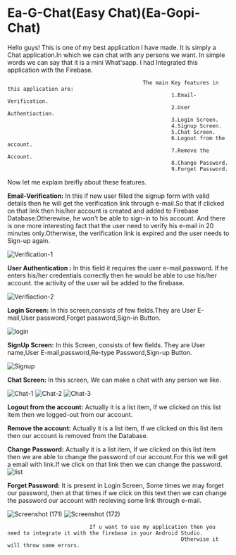 # Ea-G-Chat(Easy Chat)(Ea-Gopi-Chat)
Hello guys!
This is one of my best application I have made.
It is simply a Chat application.In which we can chat with any persons we want.
In simple words we can say that it is a mini What'sapp.
I had Integrated this application with the Firebase.
                                                    
                                               The main Key features in this application are:
                                                        1.Email- Verification.
                                                        2.User Authentiaction.
                                                        3.Login Screen.
                                                        4.Signup Screen.
                                                        5.Chat Screen.
                                                        6.Logout from the account.
                                                        7.Remove the Account.
                                                        8.Change Password.
                                                        9.Forget Password.
                                                        
Now let me explain breifly about these features.

**Email-Verification:** In this if new user filled the signup form with valid details then he will get the verification link through e-mail.So that if clicked on that                         link then his/her account is created and added to Firebase Database.Otherewise, he won't be able to sign-in to his account.
                    And there is one more interesting fact that the user need to verify his e-mail in 20 minutes only.Otherwise, the verification link is expired and                       the user needs to Sign-up again.
                    
                    
                    
![Verification-1](https://user-images.githubusercontent.com/99422667/225215001-d476c452-04af-4f4f-9ee2-703c49c2bfc4.jpg)

**User Authentication :** In this field it requires the user e-mail,password. If he enters his/her credentials correctly then he would be able to use his/her account.
                          the activity of the user wil be added to the firebase.

![Verifiaction-2](https://user-images.githubusercontent.com/99422667/225215029-3f457ada-38ee-4301-956a-d5d58494704b.jpg)

**Login Screen:** In this screen,consists of few fields.They are User E-mail,User password,Forget password,Sign-in Button.

![login](https://user-images.githubusercontent.com/99422667/225215432-eb65ad9b-c3e6-405c-8971-ff32cff01752.jpg)


**SignUp Screen:** In this Screen, consists of few fields. They are User name,User E-mail,password,Re-type Password,Sign-up Button.

![Signup](https://user-images.githubusercontent.com/99422667/225215511-e6b5a7db-8297-4b4f-8098-63f177f837df.jpg)


**Chat Screen:** In this screen, We can make a chat with any person we like.

![Chat-1](https://user-images.githubusercontent.com/99422667/225215750-888c29fa-d5b6-48d0-a9a4-b4e21ed57f92.jpg)
![Chat-2](https://user-images.githubusercontent.com/99422667/225215796-fb9330b8-15f6-4e3d-8ef9-6824c57fff9a.jpg)
![Chat-3](https://user-images.githubusercontent.com/99422667/225215812-fa5425ff-1f30-423d-986d-4fe98cb4b559.jpg)


**Logout from the account:** Actually it is a list item, If we clicked on this list item then we logged-out from our account.

**Remove the account:** Actually it is a list item, If we clicked on this list item then our account is removed from the Database.

**Change Password:** Actually it is a list item, If we clicked on this list item then we are able to change the password of our account.For this we will get a email                        with link.If we click on that link then we can change the password. 
![list](https://user-images.githubusercontent.com/99422667/225216054-543d0534-d54e-4df1-9064-ec199bf81ae3.jpg)

                 
**Forget Password:** It is present in Login Screen, Some times we may forget our password, then at that times if we click on this text then we can change the password                      our account with recieving some link through e-mail.



![Screenshot (171)](https://user-images.githubusercontent.com/99422667/225216502-5b87fb7b-b291-4e8e-873b-42d67f1d0ed4.png)
![Screenshot (172)](https://user-images.githubusercontent.com/99422667/225216697-329dec60-5854-43ad-bdfa-3d954ee6f1c6.png)

                 
                 
                 
                 
                 
                              If u want to use my application then you need to integrate it with the firebase in your Android Studio.
                                                           Otherwise it will throw some errors.
                                                           
                                                           
                                                           

